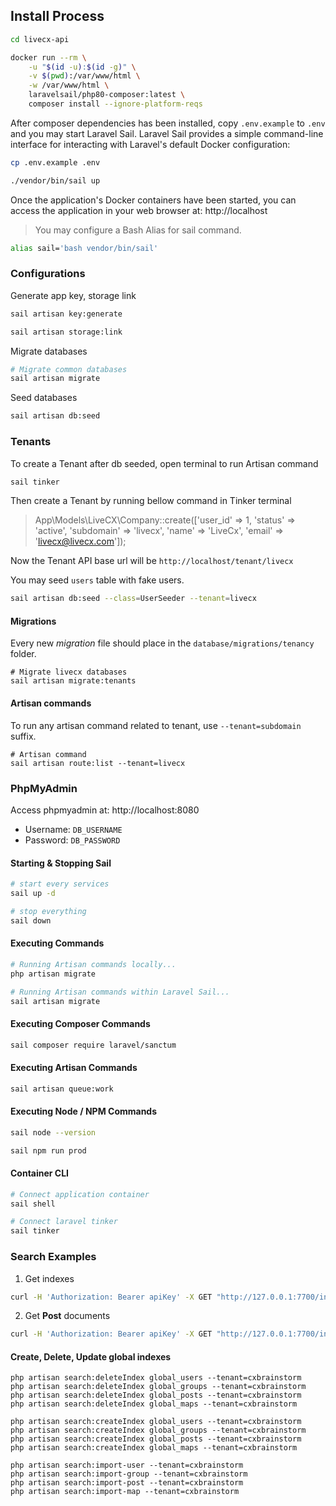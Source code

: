 
## Install Process
```bash
cd livecx-api

docker run --rm \
    -u "$(id -u):$(id -g)" \
    -v $(pwd):/var/www/html \
    -w /var/www/html \
    laravelsail/php80-composer:latest \
    composer install --ignore-platform-reqs
```

After composer dependencies has been installed, copy `.env.example` to `.env` and you may start Laravel Sail. Laravel
Sail provides a simple command-line interface for interacting with Laravel's default Docker configuration:

```bash
cp .env.example .env

./vendor/bin/sail up
```

Once the application's Docker containers have been started, you can access the application in your web browser
at: http://localhost

> You may configure a Bash Alias for sail command.

```bash
alias sail='bash vendor/bin/sail'
```

### Configurations

Generate app key, storage link

```bash
sail artisan key:generate

sail artisan storage:link
```

Migrate databases

```bash
# Migrate common databases
sail artisan migrate
```

Seed databases

```bash
sail artisan db:seed
```

### Tenants

To create a Tenant after db seeded, open terminal to run Artisan command

```bash
sail tinker
```

Then create a Tenant by running bellow command in Tinker terminal
> App\Models\LiveCX\Company::create(['user_id' => 1, 'status' => 'active', 'subdomain' => 'livecx', 'name' => 'LiveCx', 'email' => 'livecx@livecx.com']);

Now the Tenant API base url will be `http://localhost/tenant/livecx`

You may seed `users` table with fake users.
```bash
sail artisan db:seed --class=UserSeeder --tenant=livecx
```
#### Migrations

Every new *migration* file should place in the `database/migrations/tenancy` folder.

```base
# Migrate livecx databases
sail artisan migrate:tenants
```

#### Artisan commands
To run any artisan command related to tenant, use `--tenant=subdomain` suffix.
```base
# Artisan command
sail artisan route:list --tenant=livecx
```

### PhpMyAdmin

Access phpmyadmin at: http://localhost:8080

- Username: `DB_USERNAME`
- Password: `DB_PASSWORD`

#### Starting & Stopping Sail

```bash
# start every services
sail up -d

# stop everything
sail down
```

#### Executing Commands

```bash
# Running Artisan commands locally...
php artisan migrate

# Running Artisan commands within Laravel Sail...
sail artisan migrate
```

#### Executing Composer Commands

```bash
sail composer require laravel/sanctum
```

#### Executing Artisan Commands

```bash
sail artisan queue:work
```

#### Executing Node / NPM Commands

```bash
sail node --version

sail npm run prod
```

#### Container CLI

```bash
# Connect application container
sail shell

# Connect laravel tinker
sail tinker
```
### Search Examples
1. Get indexes
```bash
curl -H 'Authorization: Bearer apiKey' -X GET "http://127.0.0.1:7700/indexes"
```
2. Get **Post** documents
```bash
curl -H 'Authorization: Bearer apiKey' -X GET "http://127.0.0.1:7700/indexes/posts/documents"
```
#### Create, Delete, Update global indexes
```shell
php artisan search:deleteIndex global_users --tenant=cxbrainstorm
php artisan search:deleteIndex global_groups --tenant=cxbrainstorm
php artisan search:deleteIndex global_posts --tenant=cxbrainstorm
php artisan search:deleteIndex global_maps --tenant=cxbrainstorm

php artisan search:createIndex global_users --tenant=cxbrainstorm
php artisan search:createIndex global_groups --tenant=cxbrainstorm
php artisan search:createIndex global_posts --tenant=cxbrainstorm
php artisan search:createIndex global_maps --tenant=cxbrainstorm

php artisan search:import-user --tenant=cxbrainstorm
php artisan search:import-group --tenant=cxbrainstorm
php artisan search:import-post --tenant=cxbrainstorm
php artisan search:import-map --tenant=cxbrainstorm
```
